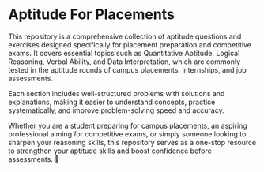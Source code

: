 # Aptitude For Placements

This repository is a comprehensive collection of aptitude questions and exercises designed specifically for placement preparation and competitive exams. 
It covers essential topics such as Quantitative Aptitude, Logical Reasoning, Verbal Ability, and Data Interpretation, which are commonly tested in the aptitude rounds of campus placements, internships, and job assessments.

Each section includes well-structured problems with solutions and explanations, making it easier to understand concepts, practice systematically, and improve problem-solving speed and accuracy.

Whether you are a student preparing for campus placements, an aspiring professional aiming for competitive exams, or simply someone looking to sharpen your reasoning skills, this repository serves as a one-stop resource to strengthen your aptitude skills and boost confidence before assessments. 🚀

